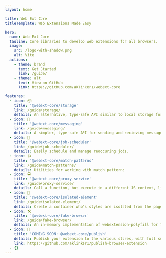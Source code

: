 ```yaml
---
layout: home

title: Web Ext Core
titleTemplate: Web Extensions Made Easy

hero:
  name: Web Ext Core
  tagline: Core libraries to develop web extensions for all browsers.
  image:
    src: /logo-with-shadow.png
    alt: Vite
  actions:
    - theme: brand
      text: Get Started
      link: /guide/
    - theme: alt
      text: View on GitHub
      link: https://github.com/aklinker1/webext-core

features:
  - icon: 📦
    title: '@webext-core/storage'
    link: /guide/storage/
    details: An alternative, type-safe API similar to local storage for accessing extension storage.
  - icon: 💬
    title: '@webext-core/messaging'
    link: /guide/messaging/
    details: A simpler, type-safe API for sending and recieving messages.
  - icon: 👷
    title: '@webext-core/job-scheduler'
    link: /guide/job-scheduler/
    details: Easily schedule and manage reoccuring jobs.
  - icon: 👍
    title: '@webext-core/match-patterns'
    link: /guide/match-patterns/
    details: Utilities for working with match patterns
  - icon: 🚍
    title: '@webext-core/proxy-service'
    link: /guide/proxy-service/
    details: Call a function, but execute in a different JS context, like the background.
  - icon: 🧩
    title: '@webext-core/isolated-element'
    link: /guide/isolated-element/
    details: Create a container who's styles are isolated from the page's styles.
  - icon: 🛠️
    title: '@webext-core/fake-browser'
    link: /guide/fake-browser/
    details: An in-memory implementation of webextension-polyfill for testing.
  - icon: 🚀
    title: 'COMING SOON: @webext-core/publish'
    details: Publish your extension to the various stores, with full support for Firefox source code uploads.
    link: https://github.com/aklinker1/publish-browser-extension
  - {}
---
```

